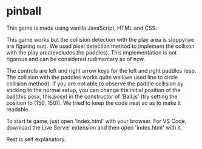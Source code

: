# pinball

This game is made using vanilla JavaScript, HTML and CSS.

This game works but the collision detection with the play area is sloppy(we are figuring out). We used pixel detection method to implement the collison with the play area(excludes the paddles). This implementation is not rigorous and can be considered rudimentary as of now.

The controls are left and right arrow keys for the left and right paddles resp. The collision with the paddles works quite well(we used line to circle collision method). If you are not able to observe the paddle collision by sticking to the normal setup, you can change the initial position of the ball(this.posx, this.posy) in the constructor of 'Ball.js' (try setting the position to (150, 150)). We tried to keep the code neat so as to make it readable.

To start te game, just open 'index.html' with your browser. For VS Code, download the Live Server extension and then open 'index.html' with it. 

Rest is self explanatory.


